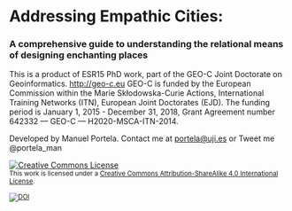 # Addressing Empathic Cities:  
### A comprehensive guide to understanding the relational means of designing enchanting places

This is a product of ESR15 PhD work, part of the GEO-C Joint Doctorate on Geoinformatics. http://geo-c.eu 
GEO-C is funded by the European Commission within the Marie Skłodowska-Curie Actions, International Training Networks (ITN), European Joint Doctorates (EJD). The funding period is January 1, 2015 - December 31, 2018, Grant Agreement number 642332 — GEO-C — H2020-MSCA-ITN-2014.

Developed by Manuel Portela. Contact me at portela@uji.es or Tweet me @portela_man

<a rel="license" href="http://creativecommons.org/licenses/by-sa/4.0/"><img alt="Creative Commons License" style="border-width:0" src="https://i.creativecommons.org/l/by-sa/4.0/80x15.png" /></a><br /><small>This work is licensed under a <a rel="license" href="http://creativecommons.org/licenses/by-sa/4.0/">Creative Commons Attribution-ShareAlike 4.0 International License</a></smal>.

[![DOI](https://zenodo.org/badge/105352989.svg)](https://zenodo.org/badge/latestdoi/105352989)
